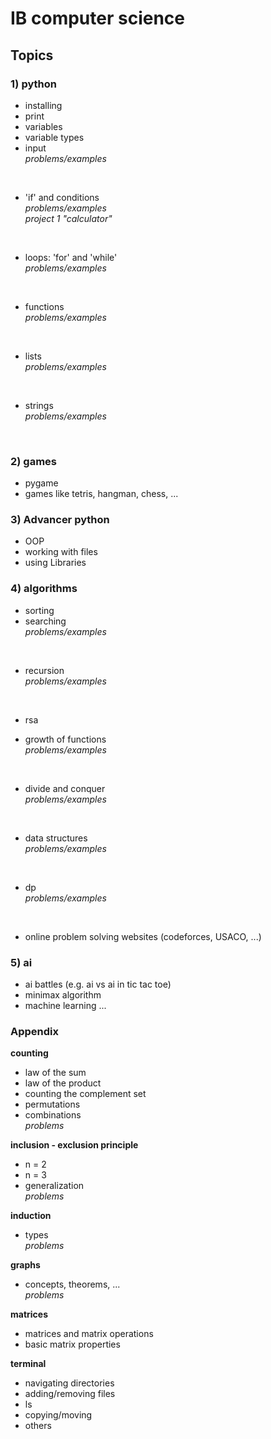 # IB computer science

## Topics

### 1) python

- installing
- print
- variables
- variable types
- input <br />
    *problems/examples*
<br />

- 'if' and conditions <br />
    *problems/examples* <br />
    *project 1 "calculator"*
<br />

- loops: 'for' and 'while' <br />
    *problems/examples*
<br />

- functions <br />
    *problems/examples*
<br />

- lists <br />
    *problems/examples*
<br />

- strings <br />
    *problems/examples*
<br />

### 2) games
- pygame
- games like tetris, hangman, chess, ...

### 3) Advancer python
- OOP
- working with files
- using Libraries

### 4) algorithms
- sorting
- searching <br />
    *problems/examples*
<br />

- recursion <br />
    *problems/examples*
<br />

- rsa

- growth of functions <br />
    *problems/examples*
<br />

- divide and conquer <br />
    *problems/examples*
<br />

- data structures <br />
    *problems/examples*
<br />

- dp <br />
    *problems/examples*
<br />

- online problem solving websites (codeforces, USACO, ...)

### 5) ai
- ai battles (e.g. ai vs ai in tic tac toe)
- minimax algorithm
- machine learning ...

### Appendix
**counting**
- law of the sum
- law of the product
- counting the complement set
- permutations
- combinations <br />
    *problems*

**inclusion - exclusion principle**
- n = 2
- n = 3
- generalization <br />
    *problems*

**induction**
- types <br />
    *problems*

**graphs**
- concepts, theorems, ... <br />
    *problems*

**matrices**
- matrices and matrix operations
- basic matrix properties

**terminal**
- navigating directories
- adding/removing files
- ls
- copying/moving
- others
